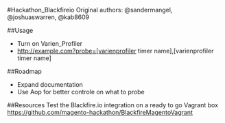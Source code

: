 #Hackathon_Blackfireio
Original authors: @sandermangel, @joshuaswarren, @kab8609

##Usage
- Turn on Varien_Profiler
- http://example.com?probe=[varienprofiler timer name],[varienprofiler timer name]

##Roadmap
- Expand documentation
- Use Aop for better controle on what to probe

##Resources
Test the Blackfire.io integration on a ready to go Vagrant box
https://github.com/magento-hackathon/BlackfireMagentoVagrant 
